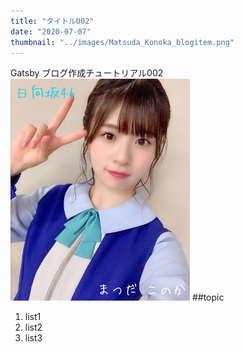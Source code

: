 ```yaml
---
title: "タイトル002"
date: "2020-07-07"
thumbnail: "../images/Matsuda_Konoka_blogitem.png"
---
```


Gatsby ブログ作成チュートリアル002
![Sample](../images/Matsuda_Konoka_blogitem.png)
##topic

1. list1
2. list2
3. list3
